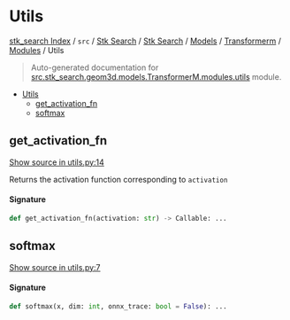 # Utils

[stk_search Index](../../../../../../README.md#stk_search-index) / `src` / [Stk Search](../../../../index.md#stk-search) / [Stk Search](../../../../index.md#stk-search) / [Models](../../index.md#models) / [Transformerm](../index.md#transformerm) / [Modules](./index.md#modules) / Utils

> Auto-generated documentation for [src.stk_search.geom3d.models.TransformerM.modules.utils](https://github.com/mohammedazzouzi15/STK_search/blob/main/src/stk_search/geom3d/models/TransformerM/modules/utils.py) module.

- [Utils](#utils)
  - [get_activation_fn](#get_activation_fn)
  - [softmax](#softmax)

## get_activation_fn

[Show source in utils.py:14](https://github.com/mohammedazzouzi15/STK_search/blob/main/src/stk_search/geom3d/models/TransformerM/modules/utils.py#L14)

Returns the activation function corresponding to `activation`

#### Signature

```python
def get_activation_fn(activation: str) -> Callable: ...
```



## softmax

[Show source in utils.py:7](https://github.com/mohammedazzouzi15/STK_search/blob/main/src/stk_search/geom3d/models/TransformerM/modules/utils.py#L7)

#### Signature

```python
def softmax(x, dim: int, onnx_trace: bool = False): ...
```